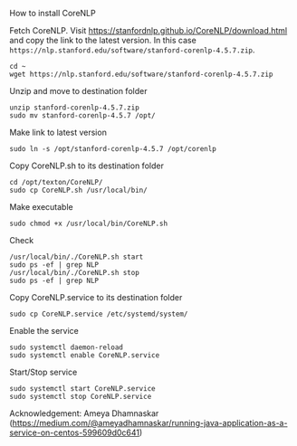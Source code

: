 How to install CoreNLP

Fetch CoreNLP. Visit https://stanfordnlp.github.io/CoreNLP/download.html and copy the link to the latest version. In this case `https://nlp.stanford.edu/software/stanford-corenlp-4.5.7.zip`.

    cd ~
    wget https://nlp.stanford.edu/software/stanford-corenlp-4.5.7.zip

Unzip and move to destination folder

    unzip stanford-corenlp-4.5.7.zip
    sudo mv stanford-corenlp-4.5.7 /opt/
    
Make link to latest version

    sudo ln -s /opt/stanford-corenlp-4.5.7 /opt/corenlp
    
Copy CoreNLP.sh to its destination folder

    cd /opt/texton/CoreNLP/
    sudo cp CoreNLP.sh /usr/local/bin/

Make executable

    sudo chmod +x /usr/local/bin/CoreNLP.sh

Check

    /usr/local/bin/./CoreNLP.sh start
    sudo ps -ef | grep NLP
    /usr/local/bin/./CoreNLP.sh stop
    sudo ps -ef | grep NLP

Copy CoreNLP.service to its destination folder

    sudo cp CoreNLP.service /etc/systemd/system/

Enable the service

    sudo systemctl daemon-reload
    sudo systemctl enable CoreNLP.service

Start/Stop service

    sudo systemctl start CoreNLP.service
    sudo systemctl stop CoreNLP.service
    
Acknowledgement:
Ameya Dhamnaskar (https://medium.com/@ameyadhamnaskar/running-java-application-as-a-service-on-centos-599609d0c641)
